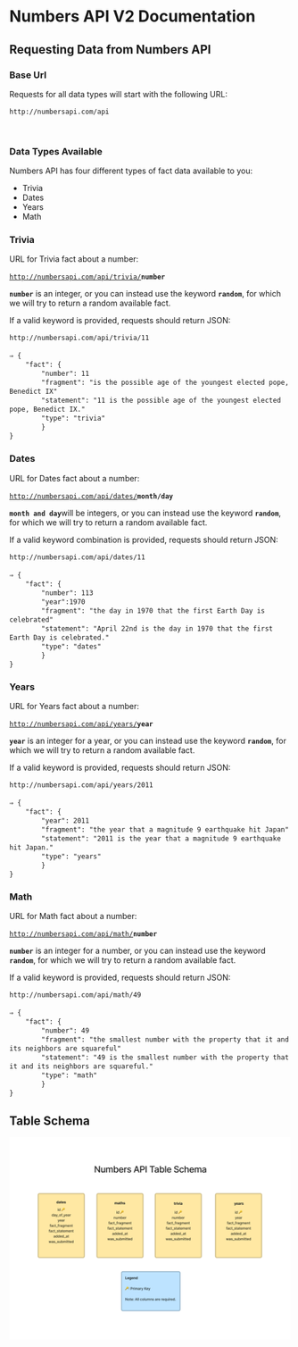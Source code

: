 # Numbers API V2 Documentation

## Requesting Data from Numbers API

### Base Url
Requests for all data types will start with the following URL:

```
http://numbersapi.com/api
```

<br>

### Data Types Available
Numbers API has four different types of fact data available to you:
* Trivia
* Dates
* Years
* Math

### Trivia
URL for Trivia fact about a number:

<code>http://numbersapi.com/api/trivia/<strong>number</strong></code>

<code><strong>number</code></strong> is
an integer, or you can instead use
the keyword <code><strong>random</code></strong>, for which we will try to return a random available fact.

If a valid keyword is provided, requests should return JSON:
```
http://numbersapi.com/api/trivia/11

⇒ {
    "fact": {
        "number": 11
        "fragment": "is the possible age of the youngest elected pope, Benedict IX"
        "statement": "11 is the possible age of the youngest elected pope, Benedict IX."
        "type": "trivia"
        }
}
```

### Dates
URL for Dates fact about a number:

<code>http://numbersapi.com/api/dates/<strong>month/day</strong></code>

<code><strong>month and day</code></strong>will be
integers, or you can instead use
the keyword <code><strong>random</code></strong>, for which we will try to return a random available fact.

If a valid keyword combination is provided, requests should return JSON:
```
http://numbersapi.com/api/dates/11

⇒ {
    "fact": {
        "number": 113
        "year":1970
        "fragment": "the day in 1970 that the first Earth Day is celebrated"
        "statement": "April 22nd is the day in 1970 that the first Earth Day is celebrated."
        "type": "dates"
        }
}
```

### Years
URL for Years fact about a number:

<code>http://numbersapi.com/api/years/<strong>year</strong></code>

<code><strong>year</code></strong> is
an integer for a year, or you can instead use
the keyword <code><strong>random</code></strong>, for which we will try to return a random available fact.

If a valid keyword is provided, requests should return JSON:
```
http://numbersapi.com/api/years/2011

⇒ {
    "fact": {
        "year": 2011
        "fragment": "the year that a magnitude 9 earthquake hit Japan"
        "statement": "2011 is the year that a magnitude 9 earthquake hit Japan."
        "type": "years"
        }
}
```

### Math
URL for Math fact about a number:

<code>http://numbersapi.com/api/math/<strong>number</strong></code>

<code><strong>number</code></strong> is
an integer for a number, or you can instead use
the keyword <code><strong>random</code></strong>, for which we will try to return a random available fact.

If a valid keyword is provided, requests should return JSON:
```
http://numbersapi.com/api/math/49

⇒ {
    "fact": {
        "number": 49
        "fragment": "the smallest number with the property that it and its neighbors are squareful"
        "statement": "49 is the smallest number with the property that it and its neighbors are squareful."
        "type": "math"
        }
}
```

## Table Schema

![db Table Schema](../nums_api/static/numbers-api-table-schema.png)

